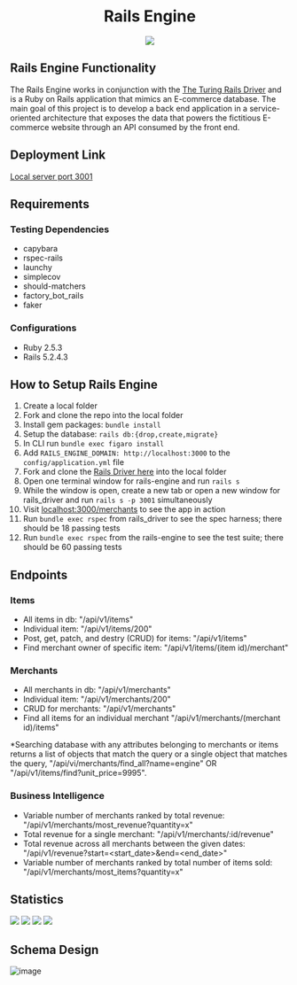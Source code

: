 # <div align="center"> Rails Engine
  
<div align="center"><img src = "https://i.pinimg.com/originals/17/3f/24/173f243d36aa684370a70e87f8b31abf.png"/></div>

## Rails Engine Functionality
The Rails Engine works in conjunction with the [The Turing Rails Driver](https://github.com/turingschool-examples/rails_driver) and is a Ruby on Rails application that mimics an E-commerce database. The main goal of this project is to develop a back end application in a service-oriented architecture that exposes the data that powers the fictitious E-commerce website through an API consumed by the front end.

## Deployment Link

[Local server port 3001](http://localhost:3001//)

## Requirements
 ### Testing Dependencies
  * capybara
  * rspec-rails
  * launchy
  * simplecov
  * should-matchers
  * factory_bot_rails
  * faker
 ### Configurations
  * Ruby 2.5.3
  * Rails 5.2.4.3

## How to Setup Rails Engine

1. Create a local folder
2. Fork and clone the repo into the local folder
3. Install gem packages: `bundle install`
4. Setup the database: `rails db:{drop,create,migrate}`
5. In CLI run `bundle exec figaro install`
6. Add `RAILS_ENGINE_DOMAIN: http://localhost:3000` to the `config/application.yml` file
7. Fork and clone the [Rails Driver here](https://github.com/turingschool-examples/rails_driver) into the local folder
8. Open one terminal window for rails-engine and run `rails s`
9. While the window is open, create a new tab or open a new window for rails_driver and run `rails s -p 3001` simultaneously 
10. Visit [localhost:3000/merchants](http://localhost:3000/merchants) to see the app in action
11. Run `bundle exec rspec` from rails_driver to see the spec harness; there should be 18 passing tests
12. Run `bundle exec rspec` from the rails-engine to see the test suite; there should be 60 passing tests

## Endpoints

### Items
* All items in db: "/api/v1/items"
* Individual item: "/api/v1/items/200"
* Post, get, patch, and destry (CRUD) for items: "/api/v1/items"
* Find merchant owner of specific item: "/api/v1/items/(item id)/merchant"

### Merchants
* All merchants in db: "/api/v1/merchants"
* Individual item: "/api/v1/merchants/200"
* CRUD for merchants: "/api/v1/merchants"
* Find all items for an individual merchant "/api/v1/merchants/(merchant id)/items"

*Searching database with any attributes belonging to merchants or items returns a list of objects that match the query or a single object that matches the query, "/api/vi/merchants/find_all?name=engine" OR "/api/v1/items/find?unit_price=9995".

### Business Intelligence
* Variable number of merchants ranked by total revenue: "/api/v1/merchants/most_revenue?quantity=x"
* Total revenue for a single merchant: "/api/v1/merchants/:id/revenue"
* Total revenue across all merchants between the given dates: "/api/v1/revenue?start=<start_date>&end=<end_date>"
* Variable number of merchants ranked by total number of items sold: "/api/v1/merchants/most_items?quantity=x"

## Statistics

   ![](https://img.shields.io/badge/Rails-5.2.4-informational?style=flat&logo=<LOGO_NAME>&logoColor=white&color=2bbc8a) ![](https://img.shields.io/badge/Code-Ruby-informational?style=flat&logo=<LOGO_NAME>&logoColor=white&color=2bbc8a)   ![](https://img.shields.io/badge/Code-HTML-informational?style=flat&logo=<LOGO_NAME>&logoColor=white&color=2bbc8a) ![](https://img.shields.io/badge/Code-CSS-informational?style=flat&logo=<LOGO_NAME>&logoColor=white&color=2bbc8a)

## Schema Design

![image](https://user-images.githubusercontent.com/67594471/101731065-4d29be80-3a78-11eb-8e1e-ce28283ce6e6.png)
